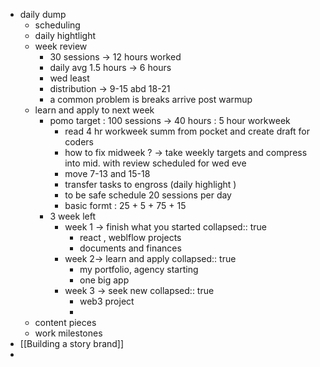 - daily dump
	- scheduling
	- daily hightlight
	- week review
		- 30 sessions -> 12 hours worked
		- daily avg 1.5 hours -> 6 hours
		- wed least
		- distribution -> 9-15 abd 18-21
		- a common problem is breaks arrive post warmup
	- learn and apply to next week
		- pomo target : 100 sessions -> 40 hours : 5 hour workweek
			- read 4 hr workweek summ from pocket and create draft for coders
			- how to fix midweek ? -> take weekly targets and compress into mid. with review scheduled for wed eve
			- move 7-13 and 15-18
			- transfer tasks to engross (daily highlight )
			- to be safe schedule 20 sessions per day
			- basic formt : 25 + 5 + 75 + 15
		- 3 week left
			- week 1 -> finish what you started
			  collapsed:: true
				- react , weblflow projects
				- documents and finances
			- week 2-> learn and apply
			  collapsed:: true
				- my portfolio, agency starting
				- one big app
			- week 3 -> seek new
			  collapsed:: true
				- web3 project
				-
	- content pieces
	- work milestones
- [[Building a story brand]]
-